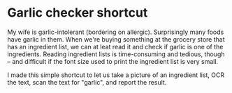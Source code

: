 # Garlic checker shortcut

My wife is garlic-intolerant (bordering on allergic). Surprisingly many foods have garlic in them. When we're buying something at the grocery store that has an ingredient list, we can at leat read it and check if garlic is one of the ingredients. Reading ingredient lists is time-consuming and tedious, though – and difficult if the font size used to print the ingredient list is very small.

I made this simple shortcut to let us take a picture of an ingredient list, OCR the text, scan the text for "garlic", and report the result.
